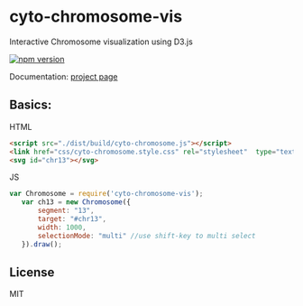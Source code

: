 cyto-chromosome-vis
===============

Interactive Chromosome visualization using D3.js

[![npm version](https://badge.fury.io/js/cyto-chromosome-vis.svg?style=flat)](http://badge.fury.io/js/cyto-chromosome-vis)

Documentation: [project page](http://linjoey.github.io/cyto-chromosome-vis)

## Basics:

HTML



```html
<script src="./dist/build/cyto-chromosome.js"></script>
<link href="css/cyto-chromosome.style.css" rel="stylesheet"  type="text/css"/>
<svg id="chr13"></svg>
```

JS

```javascript
var Chromosome = require('cyto-chromosome-vis');
   var ch13 = new Chromosome({
       segment: "13",
       target: "#chr13",
       width: 1000,
       selectionMode: "multi" //use shift-key to multi select
   }).draw();
```

## License

MIT

